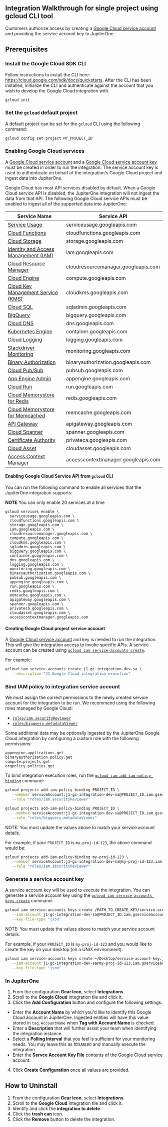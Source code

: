 ## Integration Walkthrough for single project using gcloud CLI tool

Customers authorize access by creating a
[Google Cloud service account](https://cloud.google.com/iam/docs/creating-managing-service-accounts)
and providing the service account key to JupiterOne.

## Prerequisites

### Install the Google Cloud SDK CLI

Follow instructions to install the CLI here:
https://cloud.google.com/sdk/docs/quickstarts. After the CLI has been installed,
initialize the CLI and authenticate against the account that you wish to develop
the Google Cloud integration with.

```sh
gcloud init
```

### Set the `gcloud` default project

A default project can be set for the `gcloud` CLI using the following command:

```sh
gcloud config set project MY_PROJECT_ID
```

### Enabling Google Cloud services

A
[Google Cloud service account](https://cloud.google.com/iam/docs/creating-managing-service-accounts)
and a
[Google Cloud service account key](https://cloud.google.com/iam/docs/creating-managing-service-account-keys)
must be created in order to run the integration. The service account key is used
to authenticate on behalf of the integration's Google Cloud project and ingest
data into JupiterOne.

Google Cloud has most API services disabled by default. When a Google Cloud
service API is disabled, the JupiterOne integration will not ingest the data
from that API. The following Google Cloud service APIs must be enabled to ingest
all of the supported data into JupiterOne:

| Service Name                                                                                                     | Service API                         |
| ---------------------------------------------------------------------------------------------------------------- | ----------------------------------- |
| [Service Usage](https://console.developers.google.com/apis/library/serviceusage.googleapis.com)                  | serviceusage.googleapis.com         |
| [Cloud Functions](https://console.developers.google.com/apis/library/cloudfunctions.googleapis.com)              | cloudfunctions.googleapis.com       |
| [Cloud Storage](https://console.developers.google.com/apis/library/storage.googleapis.com)                       | storage.googleapis.com              |
| [Identity and Access Management (IAM)](https://console.developers.google.com/apis/library/iam.googleapis.com)    | iam.googleapis.com                  |
| [Cloud Resource Manager](https://console.developers.google.com/apis/library/cloudresourcemanager.googleapis.com) | cloudresourcemanager.googleapis.com |
| [Cloud Engine](https://console.developers.google.com/apis/library/compute.googleapis.com)                        | compute.googleapis.com              |
| [Cloud Key Management Service (KMS)](https://console.developers.google.com/apis/library/cloudkms.googleapis.com) | cloudkms.googleapis.com             |
| [Cloud SQL](https://console.developers.google.com/apis/library/sqladmin.googleapis.com)                          | sqladmin.googleapis.com             |
| [BigQuery](https://console.developers.google.com/apis/library/bigquery.googleapis.com)                           | bigquery.googleapis.com             |
| [Cloud DNS](https://console.developers.google.com/apis/library/dns.googleapis.com)                               | dns.googleapis.com                  |
| [Kubernetes Engine](https://console.developers.google.com/apis/library/container.googleapis.com)                 | container.googleapis.com            |
| [Cloud Logging](https://console.developers.google.com/apis/library/logging.googleapis.com)                       | logging.googleapis.com              |
| [Stackdriver Monitoring](https://console.developers.google.com/apis/library/monitoring.googleapis.com)           | monitoring.googleapis.com           |
| [Binary Authorization](https://console.developers.google.com/apis/library/binaryauthorization.googleapis.com)    | binaryauthorization.googleapis.com  |
| [Cloud Pub/Sub](https://console.developers.google.com/apis/library/pubsub.googleapis.com)                        | pubsub.googleapis.com               |
| [App Engine Admin](https://console.developers.google.com/apis/library/appengine.googleapis.com)                  | appengine.googleapis.com            |
| [Cloud Run](https://console.developers.google.com/apis/library/run.googleapis.com)                               | run.googleapis.com                  |
| [Cloud Memorystore for Redis](https://console.developers.google.com/apis/library/redis.googleapis.com)           | redis.googleapis.com                |
| [Cloud Memorystore for Memcached](https://console.developers.google.com/apis/library/memcache.googleapis.com)    | memcache.googleapis.com             |
| [API Gateway](https://console.developers.google.com/apis/library/apigateway.googleapis.com)                      | apigateway.googleapis.com           |
| [Cloud Spanner](https://console.developers.google.com/apis/library/spanner.googleapis.com)                       | spanner.googleapis.com              |
| [Certificate Authority](https://console.developers.google.com/apis/library/privateca.googleapis.com)             | privateca.googleapis.com            |
| [Cloud Asset](https://console.developers.google.com/apis/library/cloudasset.googleapis.com)                      | cloudasset.googleapis.com           |
| [Access Context Manager](https://console.developers.google.com/apis/library/accesscontextmanager.googleapis.com) | accesscontextmanager.googleapis.com |

#### Enabling Google Cloud Service API from `gcloud` CLI

You can run the following command to enable all services that the JupiterOne
integration supports:

**NOTE** You can only enable 20 services at a time

```
gcloud services enable \
  serviceusage.googleapis.com \
  cloudfunctions.googleapis.com \
  storage.googleapis.com \
  iam.googleapis.com \
  cloudresourcemanager.googleapis.com \
  compute.googleapis.com \
  cloudkms.googleapis.com \
  sqladmin.googleapis.com \
  bigquery.googleapis.com \
  container.googleapis.com \
  dns.googleapis.com \
  logging.googleapis.com \
  monitoring.googleapis.com \
  binaryauthorization.googleapis.com \
  pubsub.googleapis.com \
  appengine.googleapis.com \
  run.googleapis.com \
  redis.googleapis.com \
  memcache.googleapis.com \
  apigateway.googleapis.com \
  spanner.googleapis.com \
  privateca.googleapis.com \
  cloudasset.googleapis.com \
  accesscontextmanager.googleapis.com
```

#### Creating Google Cloud project service account

A
[Google Cloud service account](https://cloud.google.com/iam/docs/service-accounts)
and key is needed to run the integration. This will give the integration access
to invoke specific APIs. A service account can be created using
[`gcloud iam service-accounts create`](https://cloud.google.com/sdk/gcloud/reference/iam/service-accounts/create).

For example:

```sh
gcloud iam service-accounts create j1-gc-integration-dev-sa \
   --description "J1 Google Cloud integration execution"
```

### Bind IAM policy to integration service account

We must assign the correct permissions to the newly created service account for
the integration to be run. We recommend using the following roles managed by
Google Cloud:

- [`roles/iam.securityReviewer`](https://cloud.google.com/iam/docs/understanding-roles#iam.securityReviewer)
- [`roles/bigquery.metadataViewer`](https://cloud.google.com/bigquery/docs/access-control#bigquery.metadataViewer)

Some additional data may be optionally ingested by the JupiterOne Google Cloud
integration by configuring a custom role with the following permissions:

```
appengine.applications.get
binaryauthorization.policy.get
compute.projects.get
orgpolicy.policies.get
```

To bind integration execution roles, run the
[`gcloud iam add-iam-policy-binding`](https://cloud.google.com/sdk/gcloud/reference/iam/service-accounts/add-iam-policy-binding)
command:

```sh
gcloud projects add-iam-policy-binding PROJECT_ID \
   --member serviceAccount:j1-gc-integration-dev-sa@PROJECT_ID.iam.gserviceaccount.com \
   --role "roles/iam.securityReviewer"

gcloud projects add-iam-policy-binding PROJECT_ID \
   --member serviceAccount:j1-gc-integration-dev-sa@PROJECT_ID.iam.gserviceaccount.com \
   --role "roles/bigquery.metadataViewer"
```

NOTE: You must update the values above to match your service account details.

For example, if your `PROJECT_ID` is `my-proj-id-123`, the above command would
be:

```sh
gcloud projects add-iam-policy-binding my-proj-id-123 \
   --member serviceAccount:j1-gc-integration-dev-sa@my-proj-id-123.iam.gserviceaccount.com \
   --role "roles/iam.securityReviewer"
```

### Generate a service account key

A service account key will be used to execute the integration. You can generate
a service account key using the
[`gcloud iam service-accounts keys create`](https://cloud.google.com/sdk/gcloud/reference/iam/service-accounts/keys/create)
command:

```sh
gcloud iam service-accounts keys create /PATH_TO_CREATE_KEY/service-account-key.json \
   --iam-account j1-gc-integration-dev-sa@PROJECT_ID.iam.gserviceaccount.com \
   --key-file-type "json"
```

NOTE: You must update the values above to match your service account details.

For example, if your `PROJECT_ID` is `my-proj-id-123` and you would like to
create the key on your desktop (on a UNIX environment):

```sh
gcloud iam service-accounts keys create ~/Desktop/service-account-key.json \
   --iam-account j1-gc-integration-dev-sa@my-proj-id-123.iam.gserviceaccount.com \
   --key-file-type "json"
```

### In JupiterOne

1. From the configuration **Gear Icon**, select **Integrations**.
2. Scroll to the **Google Cloud** integration tile and click it.
3. Click the **Add Configuration** button and configure the following settings:

- Enter the **Account Name** by which you'd like to identify this Google Cloud
  account in JupiterOne. Ingested entities will have this value stored in
  `tag.AccountName` when **Tag with Account Name** is checked.
- Enter a **Description** that will further assist your team when identifying
  the integration instance.
- Select a **Polling Interval** that you feel is sufficient for your monitoring
  needs. You may leave this as `DISABLED` and manually execute the integration.
- Enter the **Servce Account Key File** contents of the Google Cloud service
  account.

4. Click **Create Configuration** once all values are provided.

## How to Uninstall

1. From the configuration **Gear Icon**, select **Integrations**.
2. Scroll to the **Google Cloud** integration tile and click it.
3. Identify and click the **integration to delete**.
4. Click the **trash can** icon.
5. Click the **Remove** button to delete the integration.
